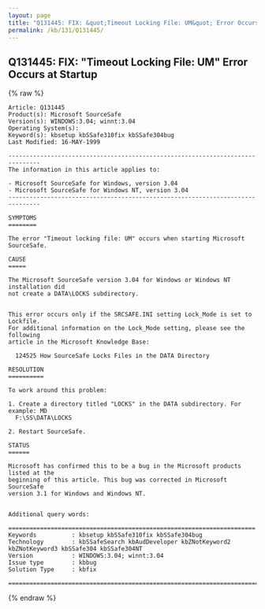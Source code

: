 ```yaml
---
layout: page
title: "Q131445: FIX: &quot;Timeout Locking File: UM&quot; Error Occurs at Startup"
permalink: /kb/131/Q131445/
---
```


## Q131445: FIX: &quot;Timeout Locking File: UM&quot; Error Occurs at Startup

{% raw %}

	Article: Q131445
	Product(s): Microsoft SourceSafe
	Version(s): WINDOWS:3.04; winnt:3.04
	Operating System(s): 
	Keyword(s): kbsetup kbSSafe310fix kbSSafe304bug
	Last Modified: 16-MAY-1999
	
	-------------------------------------------------------------------------------
	The information in this article applies to:
	
	- Microsoft SourceSafe for Windows, version 3.04 
	- Microsoft SourceSafe for Windows NT, version 3.04 
	-------------------------------------------------------------------------------
	
	SYMPTOMS
	========
	
	The error "Timeout locking file: UM" occurs when starting Microsoft SourceSafe.
	
	CAUSE
	=====
	
	The Microsoft SourceSafe version 3.04 for Windows or Windows NT installation did
	not create a DATA\LOCKS subdirectory.
	
	
	This error occurs only if the SRCSAFE.INI setting Lock_Mode is set to Lockfile.
	For additional information on the Lock_Mode setting, please see the following
	article in the Microsoft Knowledge Base:
	
	  124525 How SourceSafe Locks Files in the DATA Directory
	
	RESOLUTION
	==========
	
	To work around this problem:
	
	1. Create a directory titled "LOCKS" in the DATA subdirectory. For example: MD
	  F:\SS\DATA\LOCKS
	
	2. Restart SourceSafe.
	
	STATUS
	======
	
	Microsoft has confirmed this to be a bug in the Microsoft products listed at the
	beginning of this article. This bug was corrected in Microsoft SourceSafe
	version 3.1 for Windows and Windows NT.
	
	
	Additional query words:
	
	======================================================================
	Keywords          : kbsetup kbSSafe310fix kbSSafe304bug 
	Technology        : kbSSafeSearch kbAudDeveloper kbZNotKeyword2 kbZNotKeyword3 kbSSafe304 kbSSafe304NT
	Version           : WINDOWS:3.04; winnt:3.04
	Issue type        : kbbug
	Solution Type     : kbfix
	
	=============================================================================
	

{% endraw %}
